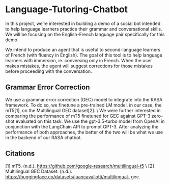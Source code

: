 # Language-Tutoring-Chatbot
In this project, we’re interested in building a demo of a social bot intended to help language learners practice their grammar and conversational skills. We will be focusing on the English-French language pair specifically for this demo.

We intend to produce an agent that is useful to second-language learners of French (with fluency in English). The goal of this tool is to help language learners with immersion, ie. conversing only in French. When the user makes mistakes, the agent will suggest corrections for those mistakes before proceeding with the conversation.

## Grammar Error Correction

We use a grammar error correction (GEC) model to integrate into the RASA framework. To do so, we finetune a pre-trained LM model, in our case, the mT5[1], on the Multilingual GEC dataset[2]. \\
We were further interested in comparing the performance of mT5 finetuned for GEC against GPT-3 zero-shot evaluated on this task. We use the gpt-3.5-turbo model from OpenAI in conjunction with the LangChain API to prompt GPT-3. After analyzing the performance of both approaches, the better of the two will be what we use in the backend of our RASA chatbot.

## Citations

[1] mT5. (n.d.). https://github.com/google-research/multilingual-t5 \\
[2] Multilingual GEC Dataset. (n.d.). https://huggingface.co/datasets/juancavallotti/multilingual- gec.
